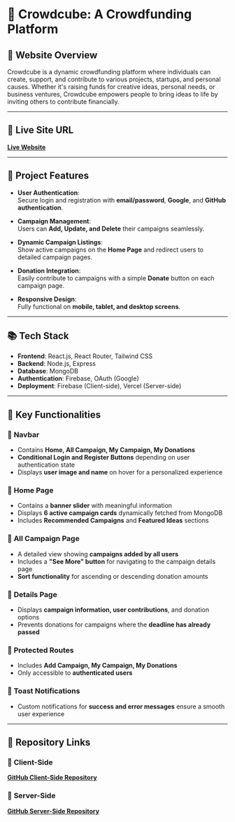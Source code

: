 # 🚀 **Crowdcube: A Crowdfunding Platform**

## 🎯 **Website Overview**

Crowdcube is a dynamic crowdfunding platform where individuals can create, support, and contribute to various projects, startups, and personal causes. Whether it's raising funds for creative ideas, personal needs, or business ventures, Crowdcube empowers people to bring ideas to life by inviting others to contribute financially.

---

## 🔗 **Live Site URL**
[**Live Website**](https://crowdcube-934d7.web.app/)

---

## 📜 **Project Features**

- **User Authentication**:  
  Secure login and registration with **email/password**, **Google**, and **GitHub authentication**.

- **Campaign Management**:  
  Users can **Add, Update, and Delete** their campaigns seamlessly.

- **Dynamic Campaign Listings**:  
  Show active campaigns on the **Home Page** and redirect users to detailed campaign pages.

- **Donation Integration**:  
  Easily contribute to campaigns with a simple **Donate** button on each campaign page.

- **Responsive Design**:  
  Fully functional on **mobile, tablet, and desktop screens**.

---

## 📚 **Tech Stack**

- **Frontend**: React.js, React Router, Tailwind CSS  
- **Backend**: Node.js, Express  
- **Database**: MongoDB  
- **Authentication**: Firebase, OAuth (Google)  
- **Deployment**: Firebase (Client-side), Vercel (Server-side)  

---

## 📝 **Key Functionalities**

### 🔹 **Navbar**  
- Contains **Home, All Campaign, My Campaign, My Donations**  
- **Conditional Login and Register Buttons** depending on user authentication state  
- Displays **user image and name** on hover for a personalized experience  

### 🔹 **Home Page**  
- Contains a **banner slider** with meaningful information  
- Displays **6 active campaign cards** dynamically fetched from MongoDB  
- Includes **Recommended Campaigns** and **Featured Ideas** sections  

### 🔹 **All Campaign Page**  
- A detailed view showing **campaigns added by all users**  
- Includes a **"See More" button** for navigating to the campaign details page  
- **Sort functionality** for ascending or descending donation amounts  

### 🔹 **Details Page**  
- Displays **campaign information, user contributions**, and donation options  
- Prevents donations for campaigns where the **deadline has already passed**  

### 🔹 **Protected Routes**  
- Includes **Add Campaign, My Campaign, My Donations**  
- Only accessible to **authenticated users**  

### 🔹 **Toast Notifications**  
- Custom notifications for **success and error messages** ensure a smooth user experience  

---

## 📂 **Repository Links**

### 🔹 **Client-Side**  
[**GitHub Client-Side Repository**](https://github.com/programming-hero-web-course2/b10-a10-client-side-sumu9897)

### 🔹 **Server-Side**  
[**GitHub Server-Side Repository**](https://github.com/programming-hero-web-course2/b10-a10-server-side-sumu9897)
